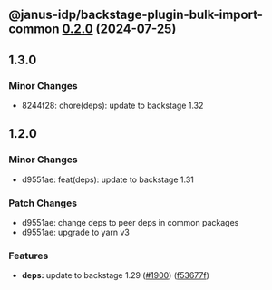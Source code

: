 ## @janus-idp/backstage-plugin-bulk-import-common [0.2.0](https://github.com/janus-idp/backstage-plugins/compare/@janus-idp/backstage-plugin-bulk-import-common@0.1.0...@janus-idp/backstage-plugin-bulk-import-common@0.2.0) (2024-07-25)

## 1.3.0

### Minor Changes

- 8244f28: chore(deps): update to backstage 1.32

## 1.2.0

### Minor Changes

- d9551ae: feat(deps): update to backstage 1.31

### Patch Changes

- d9551ae: change deps to peer deps in common packages
- d9551ae: upgrade to yarn v3

### Features

- **deps:** update to backstage 1.29 ([#1900](https://github.com/janus-idp/backstage-plugins/issues/1900)) ([f53677f](https://github.com/janus-idp/backstage-plugins/commit/f53677fb02d6df43a9de98c43a9f101a6db76802))
